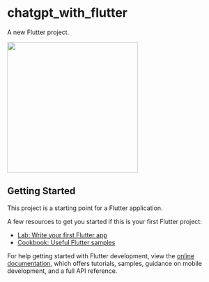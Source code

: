 # chatgpt_with_flutter

A new Flutter project.



<img src = "https://raw.githubusercontent.com/muhammetsalci/assets/aa7c1c0f57d9fcb8e7f5444b4e5dfce3e9069182/resim_2023-01-22_001442126.png?token=GHSAT0AAAAAAB4ZNRXQBO6TNWOYVACYDR6CY6MKZHQ" width="300"/></a>

## Getting Started

This project is a starting point for a Flutter application.

A few resources to get you started if this is your first Flutter project:

- [Lab: Write your first Flutter app](https://docs.flutter.dev/get-started/codelab)
- [Cookbook: Useful Flutter samples](https://docs.flutter.dev/cookbook)

For help getting started with Flutter development, view the
[online documentation](https://docs.flutter.dev/), which offers tutorials,
samples, guidance on mobile development, and a full API reference.
